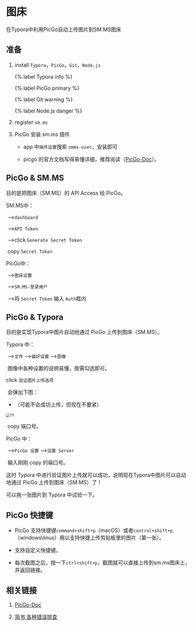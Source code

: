 # 图床

在Typora中利用PicGo自动上传图片到SM.MS图床

## 准备

1. install `Typora`，`PicGo`，`Git`，`Node.js`

   {% label Typora info %}

   {% label PicGo primary %}

   {% label Git warning %}

   {% label Node.js danger %}

2. register `sm.ms`

3. PicGo 安装 sm.ms 插件

   * app 中`插件设置`搜索 `smms-user`，安装即可

   * picgo 的官方文档写得易懂详细，推荐阅读（[PicGo-Doc](https://picgo.github.io/PicGo-Doc/zh/guide)）。



## PicGo & SM.MS

目的是把图床（SM.MS）的 API Access 给 PicGo。

SM.MS中：

​	-->`dashboard `

​	-->`API Token` 

​	-->click `Generate Secret Token `

​	copy `Secret Token`

PicGo中：

​	-->`图床设置 `

​	-->`SM.MS-登录用户 `

​	-->将 `Secret Token` 输入 `Auth`框内

 

## PicGo & Typora

目的是实现Typora中图片自动地通过 PicGo 上传到图床（SM.MS）。

Typora 中：

​	-->`文件` -->`偏好设置` -->`图像`

​	图像中各种设置的说明易懂，按需勾选即可。

   click `验证图片上传选项`

​	会弹出下图：

* （可能不会成功上传，但现在不要紧）

<img src="https://i.loli.net/2020/06/19/Gc93a52B6XbDxPL.png" alt="111" style="zoom: 67%;" />

​	copy 端口号。

PicGo 中：

​	-->`PicGo 设置` -->`设置 Server `

​	输入刚刚 copy 的端口号。

这时 Typora 中进行验证图片上传就可以成功，说明现在Typora中图片可以自动地通过 PicGo 上传到图床（SM.MS）了！

可以拖一张图片到 Typora 中试验一下。



## PicGo 快捷键

* PicGo 支持快捷键`command+shift+p`（macOS）或者`control+shift+p`（windows\linux）用以支持快捷上传剪贴板里的图片（第一张）。

* 支持自定义快捷键。
* 每次截图之后，按一下`ctrl+shift+p`，截图就可以直接上传到sm.ms图床上，并返回链接。



## 相关链接

1. [PicGo-Doc](https://picgo.github.io/PicGo-Doc/zh/guide)

2. [简书 各种错误排查](https://www.jianshu.com/p/4cd14d4ceb1d)
